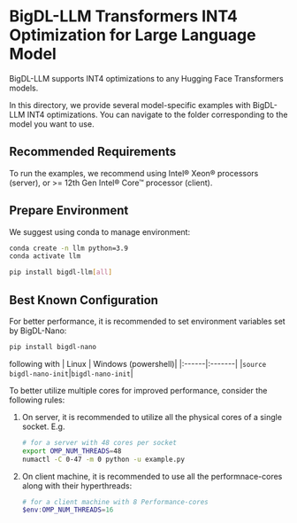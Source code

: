# BigDL-LLM Transformers INT4 Optimization for Large Language Model
BigDL-LLM supports INT4 optimizations to any Hugging Face Transformers models.

In this directory, we provide several model-specific examples with BigDL-LLM INT4 optimizations. You can navigate to the folder corresponding to the model you want to use.

## Recommended Requirements
To run the examples, we recommend using Intel® Xeon® processors (server), or >= 12th Gen Intel® Core™ processor (client).

<!--mem requires waiting to be added-->

## Prepare Environment
We suggest using conda to manage environment:
```bash
conda create -n llm python=3.9
conda activate llm

pip install bigdl-llm[all]
```

## Best Known Configuration
For better performance, it is recommended to set environment variables set by BigDL-Nano:
```bash
pip install bigdl-nano
```
following with
| Linux | Windows (powershell)|
|:------|:-------|
|`source bigdl-nano-init`|`bigdl-nano-init`|

To better utilize multiple cores for improved performance, consider the following rules:
1. On server, it is recommended to utilize all the physical cores of a single socket. E.g.
   ```bash
   # for a server with 48 cores per socket
   export OMP_NUM_THREADS=48
   numactl -C 0-47 -m 0 python -u example.py
   ```
2. On client machine, it is recommended to use all the performnace-cores along with their hyperthreads:
   ```powershell
   # for a client machine with 8 Performance-cores
   $env:OMP_NUM_THREADS=16
   ```